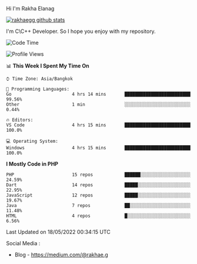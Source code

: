 Hi I'm Rakha Elanag


[![rakhaegg github stats](https://github-readme-stats.vercel.app/api?username=rakhaegg)](https://github.com/rakhaegg/rakhaegg)

I'm C\C++ Developer. So I hope you enjoy with my repository. 



<!--START_SECTION:waka-->
![Code Time](http://img.shields.io/badge/Code%20Time-0%20secs-blue)

![Profile Views](http://img.shields.io/badge/Profile%20Views-0-blue)

📊 **This Week I Spent My Time On** 

```text
⌚︎ Time Zone: Asia/Bangkok

💬 Programming Languages: 
Go                       4 hrs 14 mins       █████████████████████████   99.56% 
Other                    1 min               ░░░░░░░░░░░░░░░░░░░░░░░░░   0.44%

🔥 Editors: 
VS Code                  4 hrs 15 mins       █████████████████████████   100.0%

💻 Operating System: 
Windows                  4 hrs 15 mins       █████████████████████████   100.0%

```

**I Mostly Code in PHP** 

```text
PHP                      15 repos            ██████░░░░░░░░░░░░░░░░░░░   24.59% 
Dart                     14 repos            █████░░░░░░░░░░░░░░░░░░░░   22.95% 
JavaScript               12 repos            █████░░░░░░░░░░░░░░░░░░░░   19.67% 
Java                     7 repos             ██░░░░░░░░░░░░░░░░░░░░░░░   11.48% 
HTML                     4 repos             █░░░░░░░░░░░░░░░░░░░░░░░░   6.56%

```



 Last Updated on 18/05/2022 00:34:15 UTC
<!--END_SECTION:waka-->

Social Media : 
- Blog - https://medium.com/@rakhae.g
